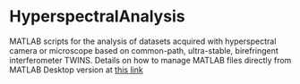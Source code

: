 # HyperspectralAnalysis
MATLAB scripts for the analysis of datasets acquired with hyperspectral camera or microscope based on common-path, ultra-stable, birefringent interferometer TWINS. 
Details on how to manage MATLAB files directly from MATLAB Desktop version at [this link](https://www.youtube.com/watch?v=O7A27uMduo0)
